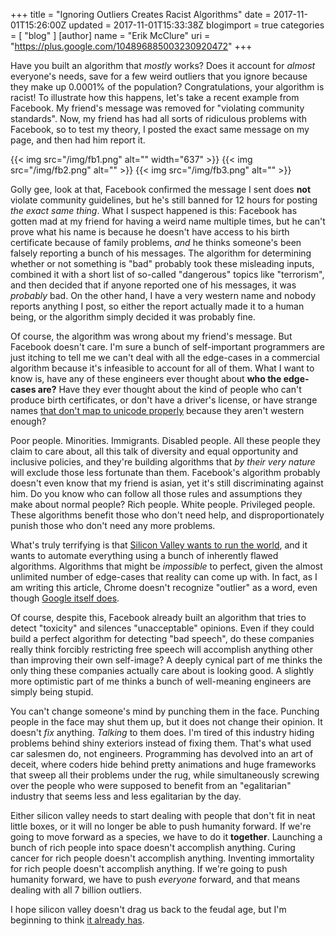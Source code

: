 +++
title = "Ignoring Outliers Creates Racist Algorithms"
date = 2017-11-01T15:26:00Z
updated = 2017-11-01T15:33:38Z
blogimport = true 
categories = [ "blog" ]
[author]
	name = "Erik McClure"
	uri = "https://plus.google.com/104896885003230920472"
+++

Have you built an algorithm that *mostly* works? Does it account for *almost* everyone's needs, save for a few weird outliers that you ignore because they make up 0.0001% of the population? Congratulations, your algorithm is racist! To illustrate how this happens, let's take a recent example from Facebook. My friend's message was removed for "violating community standards". Now, my friend has had all sorts of ridiculous problems with Facebook, so to test my theory, I posted the exact same message on my page, and then had him report it.

{{< img src="/img/fb1.png" alt="" width="637" >}}
{{< img src="/img/fb2.png" alt="" >}}
{{< img src="/img/fb3.png" alt="" >}}

Golly gee, look at that, Facebook confirmed the message I sent does **not** violate community guidelines, but he's still banned for 12 hours for posting *the exact same thing*. What I suspect happened is this: Facebook has gotten mad at my friend for having a weird name multiple times, but he can't prove what his name is because he doesn't have access to his birth certificate because of family problems, *and* he thinks someone's been falsely reporting a bunch of his messages. The algorithm for determining whether or not something is "bad" probably took these misleading inputs, combined it with a short list of so-called "dangerous" topics like "terrorism", and then decided that if anyone reported one of his messages, it was *probably* bad. On the other hand, I have a very western name and nobody reports anything I post, so either the report actually made it to a human being, or the algorithm simply decided it was probably fine.

Of course, the algorithm was wrong about my friend's message. But Facebook doesn't care. I'm sure a bunch of self-important programmers are just itching to tell me we can't deal with all the edge-cases in a commercial algorithm because it's infeasible to account for all of them. What I want to know is, have any of these engineers ever thought about **who the edge-cases are?** Have they ever thought about the kind of people who can't produce birth certificates, or don't have a driver's license, or have strange names [that don't map to unicode properly](https://modelviewculture.com/pieces/i-can-text-you-a-pile-of-poo-but-i-cant-write-my-name) because they aren't western enough?

Poor people. Minorities. Immigrants. Disabled people. All these people they claim to care about, all this talk of diversity and equal opportunity and inclusive policies, and they're building algorithms that *by their very nature* will exclude those less fortunate than them. Facebook's algorithm probably doesn't even know that my friend is asian, yet it's still discriminating against him. Do you know who can follow all those rules and assumptions they make about normal people? Rich people. White people. Privileged people. These algorithms benefit those who don't need help, and disproportionately punish those who don't need any more problems.

What's truly terrifying is that [Silicon Valley wants to run the world](https://www.nytimes.com/2017/10/18/upshot/taxibots-sensors-and-self-driving-shuttles-a-glimpse-at-an-internet-city-in-toronto.html), and it wants to automate everything using a bunch of inherently flawed algorithms. Algorithms that might be *impossible* to perfect, given the almost unlimited number of edge-cases that reality can come up with. In fact, as I am writing this article, Chrome doesn't recognize "outlier" as a word, even though [Google itself does](https://www.google.com/search?q=outlier).

Of course, despite this, Facebook already built an algorithm that tries to detect "toxicity" and silences "unacceptable" opinions. Even if they could build a perfect algorithm for detecting "bad speech", do these companies really think forcibly restricting free speech will accomplish anything other than improving their own self-image? A deeply cynical part of me thinks the only thing these companies actually care about is looking good. A slightly more optimistic part of me thinks a bunch of well-meaning engineers are simply being stupid.

You can't change someone's mind by punching them in the face. Punching people in the face may shut them up, but it does not change their opinion. It doesn't *fix* anything. *Talking* to them does. I'm tired of this industry hiding problems behind shiny exteriors instead of fixing them. That's what used car salesmen do, not engineers. Programming has devolved into an art of deceit, where coders hide behind pretty animations and huge frameworks that sweep all their problems under the rug, while simultaneously screwing over the people who were supposed to benefit from an "egalitarian" industry that seems less and less egalitarian by the day.

Either silicon valley needs to start dealing with people that don't fit in neat little boxes, or it will no longer be able to push humanity forward. If we're going to move forward as a species, we have to do it **together**. Launching a bunch of rich people into space doesn't accomplish anything. Curing cancer for rich people doesn't accomplish anything. Inventing immortality for rich people doesn't accomplish anything. If we're going to push humanity forward, we have to push *everyone* forward, and that means dealing with all 7 billion outliers.

I hope silicon valley doesn't drag us back to the feudal age, but I'm beginning to think [it already has](https://medium.com/@ebonstorm/feudalism-and-the-algorithmic-economy-62d6c5d90646).
